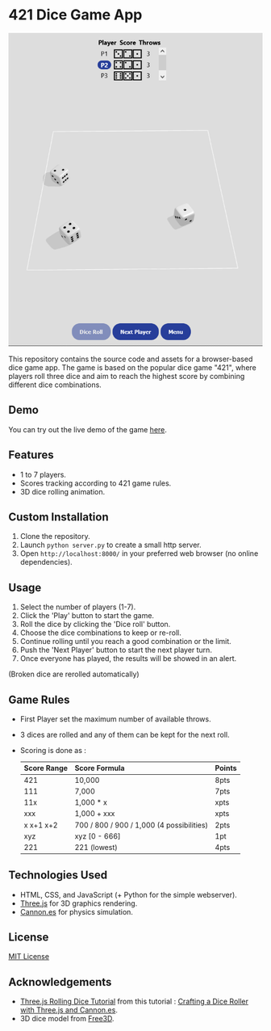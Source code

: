 # 421 Dice Game App

![Game Screenshot](screenshot.PNG)

This repository contains the source code and assets for a browser-based dice game app. The game is based on the popular dice game "421", where players roll three dice and aim to reach the highest score by combining different dice combinations.

## Demo

You can try out the live demo of the game [here](https://delcourtfl.github.io/421Destruction/).

## Features

- 1 to 7 players.
- Scores tracking according to 421 game rules.
- 3D dice rolling animation.

## Custom Installation

1. Clone the repository.
2. Launch `python server.py` to create a small http server.
3. Open `http://localhost:8000/` in your preferred web browser (no online dependencies).

## Usage

1. Select the number of players (1-7).
2. Click the 'Play' button to start the game.
2. Roll the dice by clicking the 'Dice roll' button.
3. Choose the dice combinations to keep or re-roll.
4. Continue rolling until you reach a good combination or the limit.
5. Push the 'Next Player' button to start the next player turn.
6. Once everyone has played, the results will be showed in an alert.

(Broken dice are rerolled automatically)

## Game Rules

- First Player set the maximum number of available throws.
- 3 dices are rolled and any of them can be kept for the next roll.
- Scoring is done as :

    | Score Range   | Score Formula       | Points |
    | ------------- | ------------------- | ------ |
    | 421           | 10,000              | 8pts   |
    | 111           | 7,000               | 7pts   |
    | 11x           | 1,000 * x           | xpts   |
    | xxx           | 1,000 + xxx         | xpts   |
    | x x+1 x+2     | 700 / 800 / 900 / 1,000 (4 possibilities) | 2pts   |
    | xyz           | xyz [0 - 666]       | 1pt    |
    | 221           | 221 (lowest)        | 4pts   |

## Technologies Used

- HTML, CSS, and JavaScript (+ Python for the simple webserver).
- [Three.js](https://github.com/mrdoob/three.js) for 3D graphics rendering.
- [Cannon.es](https://github.com/pmndrs/cannon-es) for physics simulation.

## License

[MIT License](LICENSE)

## Acknowledgements

- [Three.js Rolling Dice Tutorial](https://github.com/uuuulala/Threejs-rolling-dice-tutorial/) from this tutorial : [Crafting a Dice Roller with Three.js and Cannon.es](https://tympanus.net/codrops/2023/01/25/crafting-a-dice-roller-with-three-js-and-cannon-es/).
- 3D dice model from [Free3D](https://free3d.com/3d-model/dice-34662.html).
